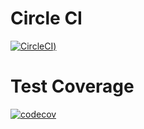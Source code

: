 # Circle CI

[![CircleCI](https://circleci.com/gh/ntnghia0320/train/tree/basic%2Fexercise-02.svg?style=svg))](https://circleci.com/gh/ntnghia0320/train/tree/basic%2Fexercise-02)
# Test Coverage
[![codecov](https://codecov.io/gh/ntnghia0320/train/branch/basic/exercise-01/graph/badge.svg?token=3NiZSsp9Gc)](https://codecov.io/gh/ntnghia0320/train)
